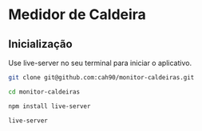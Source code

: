 # Medidor de Caldeira

## Inicialização

Use live-server no seu terminal para iniciar o aplicativo.

```bash
git clone git@github.com:cah90/monitor-caldeiras.git

cd monitor-caldeiras

npm install live-server

live-server
```


